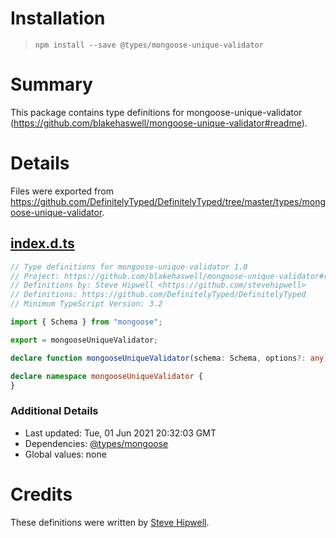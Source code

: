 # Installation
> `npm install --save @types/mongoose-unique-validator`

# Summary
This package contains type definitions for mongoose-unique-validator (https://github.com/blakehaswell/mongoose-unique-validator#readme).

# Details
Files were exported from https://github.com/DefinitelyTyped/DefinitelyTyped/tree/master/types/mongoose-unique-validator.
## [index.d.ts](https://github.com/DefinitelyTyped/DefinitelyTyped/tree/master/types/mongoose-unique-validator/index.d.ts)
````ts
// Type definitions for mongoose-unique-validator 1.0
// Project: https://github.com/blakehaswell/mongoose-unique-validator#readme
// Definitions by: Steve Hipwell <https://github.com/stevehipwell>
// Definitions: https://github.com/DefinitelyTyped/DefinitelyTyped
// Minimum TypeScript Version: 3.2

import { Schema } from "mongoose";

export = mongooseUniqueValidator;

declare function mongooseUniqueValidator(schema: Schema, options?: any): void;

declare namespace mongooseUniqueValidator {
}

````

### Additional Details
 * Last updated: Tue, 01 Jun 2021 20:32:03 GMT
 * Dependencies: [@types/mongoose](https://npmjs.com/package/@types/mongoose)
 * Global values: none

# Credits
These definitions were written by [Steve Hipwell](https://github.com/stevehipwell).
